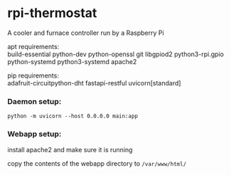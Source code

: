 # rpi-thermostat

A cooler and furnace controller run by a Raspberry Pi

apt requirements:  
build-essential python-dev python-openssl git libgpiod2 python3-rpi.gpio python-systemd python3-systemd apache2

pip requirements:  
adafruit-circuitpython-dht fastapi-restful uvicorn[standard] 

### Daemon setup:

`python -m uvicorn --host 0.0.0.0 main:app`

### Webapp setup:

install apache2 and make sure it is running

copy the contents of the webapp directory to `/var/www/html/`


